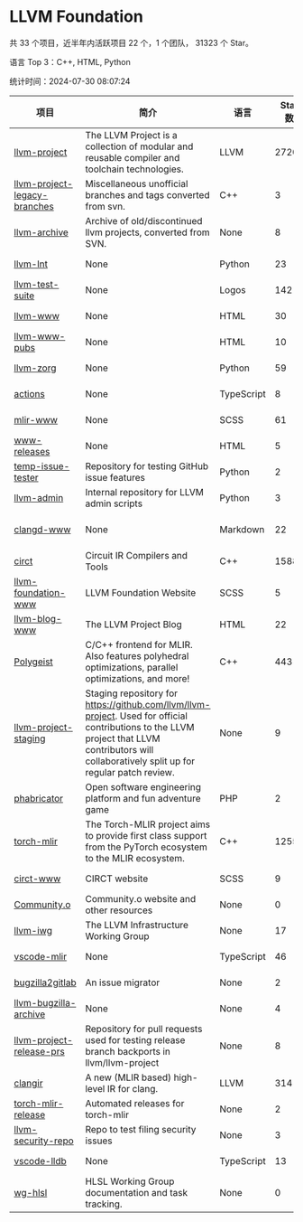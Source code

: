 # LLVM Foundation

共 33 个项目，近半年内活跃项目 22 个，1 个团队， 31323 个 Star。

语言 Top 3：C++, HTML, Python

统计时间：2024-07-30 08:07:24

| 项目 | 简介 | 语言 | Star 数 | 协议 | 创建时间 | 最后更新时间 | 最后提交时间 |
| --- | --- | --- | --- | --- | --- | --- | --- |
| [llvm-project](https://github.com/llvm/llvm-project) | The LLVM Project is a collection of modular and reusable compiler and toolchain technologies. | LLVM | 27205 | Other | 2016-12-07 | 2024-07-30 | 2024-07-30 |
| [llvm-project-legacy-branches](https://github.com/llvm/llvm-project-legacy-branches) | Miscellaneous unofficial branches and tags converted from svn. | C++ | 3 | - | 2019-01-09 | 2023-05-31 | 2019-05-14 |
| [llvm-archive](https://github.com/llvm/llvm-archive) | Archive of old/discontinued llvm projects, converted from SVN. | None | 8 | - | 2019-01-09 | 2024-05-08 | 2021-02-09 |
| [llvm-lnt](https://github.com/llvm/llvm-lnt) | None | Python | 23 | Other | 2019-01-09 | 2024-07-24 | 2024-07-18 |
| [llvm-test-suite](https://github.com/llvm/llvm-test-suite) | None | Logos | 142 | Other | 2019-01-09 | 2024-07-29 | 2024-07-29 |
| [llvm-www](https://github.com/llvm/llvm-www) | None | HTML | 30 | Other | 2019-01-09 | 2024-07-23 | 2024-07-26 |
| [llvm-www-pubs](https://github.com/llvm/llvm-www-pubs) | None | HTML | 10 | - | 2019-01-09 | 2024-06-21 | 2021-01-28 |
| [llvm-zorg](https://github.com/llvm/llvm-zorg) | None | Python | 59 | Other | 2019-01-09 | 2024-07-29 | 2024-07-29 |
| [actions](https://github.com/llvm/actions) | None | TypeScript | 8 | Other | 2019-11-18 | 2024-04-24 | 2023-09-15 |
| [mlir-www](https://github.com/llvm/mlir-www) | None | SCSS | 61 | - | 2019-12-09 | 2024-07-11 | 2024-07-30 |
| [www-releases](https://github.com/llvm/www-releases) | None | HTML | 5 | - | 2020-01-09 | 2024-07-30 | 2024-07-30 |
| [temp-issue-tester](https://github.com/llvm/temp-issue-tester) | Repository for testing GitHub issue features | Python | 2 | - | 2020-02-01 | 2024-04-24 | 2024-02-03 |
| [llvm-admin](https://github.com/llvm/llvm-admin) | Internal repository for LLVM admin scripts | Python | 3 | - | 2020-02-06 | 2024-01-05 | 2024-04-08 |
| [clangd-www](https://github.com/llvm/clangd-www) | None | Markdown | 22 | Apache License 2.0 | 2020-02-12 | 2024-07-14 | 2024-07-14 |
| [circt](https://github.com/llvm/circt) | Circuit IR Compilers and Tools | C++ | 1588 | Other | 2020-03-05 | 2024-07-29 | 2024-07-30 |
| [llvm-foundation-www](https://github.com/llvm/llvm-foundation-www) | LLVM Foundation Website | SCSS | 5 | - | 2020-04-03 | 2024-06-07 | 2024-06-07 |
| [llvm-blog-www](https://github.com/llvm/llvm-blog-www) | The LLVM Project Blog | HTML | 22 | - | 2020-06-19 | 2024-07-24 | 2024-03-14 |
| [Polygeist](https://github.com/llvm/Polygeist) | C/C++ frontend for MLIR. Also features polyhedral optimizations, parallel optimizations, and more! | C++ | 443 | Other | 2020-07-08 | 2024-07-26 | 2024-07-24 |
| [llvm-project-staging](https://github.com/llvm/llvm-project-staging) | Staging repository for https://github.com/llvm/llvm-project. Used for official contributions to the LLVM project that LLVM contributors will collaboratively split up for regular patch review. | None | 9 | Other | 2020-07-09 | 2023-05-31 | 2021-08-24 |
| [phabricator](https://github.com/llvm/phabricator) | Open software engineering platform and fun adventure game | PHP | 2 | Apache License 2.0 | 2020-07-28 | 2023-03-28 | 2021-10-07 |
| [torch-mlir](https://github.com/llvm/torch-mlir) | The Torch-MLIR project aims to provide first class support from the PyTorch ecosystem to the MLIR ecosystem. | C++ | 1255 | Other | 2020-07-30 | 2024-07-30 | 2024-07-30 |
| [circt-www](https://github.com/llvm/circt-www) | CIRCT website | SCSS | 9 | - | 2021-01-08 | 2024-07-12 | 2024-07-30 |
| [Community.o](https://github.com/llvm/Community.o) | Community.o website and other resources | None | 0 | - | 2021-02-06 | 2023-10-10 | 2023-03-16 |
| [llvm-iwg](https://github.com/llvm/llvm-iwg) | The LLVM Infrastructure Working Group | None | 17 | Other | 2021-03-02 | 2023-07-22 | 2022-08-31 |
| [vscode-mlir](https://github.com/llvm/vscode-mlir) | None | TypeScript | 46 | Other | 2021-07-28 | 2024-07-25 | 2024-05-17 |
| [bugzilla2gitlab](https://github.com/llvm/bugzilla2gitlab) | An issue migrator | None | 2 | MIT License | 2021-10-10 | 2024-05-17 | 2022-01-17 |
| [llvm-bugzilla-archive](https://github.com/llvm/llvm-bugzilla-archive) | None | None | 4 | - | 2021-11-26 | 2023-03-28 | 2021-11-28 |
| [llvm-project-release-prs](https://github.com/llvm/llvm-project-release-prs) | Repository for pull requests used for testing release branch backports in llvm/llvm-project | None | 8 | Other | 2022-05-18 | 2024-04-24 | 2023-12-11 |
| [clangir](https://github.com/llvm/clangir) | A new (MLIR based) high-level IR for clang. | LLVM | 314 | Other | 2022-08-04 | 2024-07-30 | 2024-07-30 |
| [torch-mlir-release](https://github.com/llvm/torch-mlir-release) | Automated releases for torch-mlir | None | 2 | - | 2024-02-01 | 2024-02-09 | 2024-02-09 |
| [llvm-security-repo](https://github.com/llvm/llvm-security-repo) | Repo to test filing security issues | None | 3 | - | 2024-02-22 | 2024-06-18 | 2024-06-13 |
| [vscode-lldb](https://github.com/llvm/vscode-lldb) | None | TypeScript | 13 | Other | 2024-05-15 | 2024-07-29 | 2024-07-26 |
| [wg-hlsl](https://github.com/llvm/wg-hlsl) | HLSL Working Group documentation and task tracking. | None | 0 | Other | 2024-07-25 | 2024-07-25 | 2024-07-26 |
